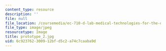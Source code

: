 ```yaml
---
content_type: resource
description: ''
file: null
file_location: /coursemedia/ec-710-d-lab-medical-technologies-for-the-developing-world-spring-2010/6c923762300912bfd5c2a74c7caaba9d_prototype_2.jpg
file_type: image/jpeg
resourcetype: Image
title: prototype_2.jpg
uid: 6c923762-3009-12bf-d5c2-a74c7caaba9d
---
```

